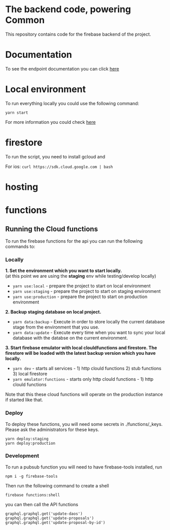 # The backend code, powering Common

This repository contains code for the firebase backend of the project.

# Documentation

To see the endpoint documentation you can click [here](https://documenter.getpostman.com/view/5095300/TVemAUcq)

# Local environment

To run everything locally you could use the following command:

`yarn start`

For more information you could check [here](https://github.com/daostack/common-firebase/blob/dev/doc/local.md)

# firestore

To run the script, you need to install gcloud and 

For ios:
```curl https://sdk.cloud.google.com | bash```

# hosting 
# functions

## Running the Cloud functions

To run the firebase functions for the api you can run the following commands to:

### Locally


**1. Set the environment which you want to start locally.**\
  (at this point we are using the **staging** env while testing/develop locally)

- `yarn use:local`  - prepare the project to start on local environment
- `yarn use:staging`  - prepare the project to start on staging environment
- `yarn use:production`  - prepare the project to start on production environment

**2. Backup staging database on local project.**

-  `yarn data:backup`  - Execute in order to store locally the current database stage from the environment that you use.
-  `yarn data:update`  - Execute every time when you want to sync your local database with the databse on the current environment.

**3. Start firebase emulator with local clouldfunctions and firestore. The firestore will be loaded with the latest backup version which you have locally.**

-  `yarn dev` - starts all services - 1) http clould functions 2) stub functions 3) local firestore
-  `yarn emulator:functions` - starts only http clould functions - 1) http clould functions

Note that this these cloud functions will operate on the production instance if started like that.

### Deploy

To deploy these functions, you will need some secrets in ./functions/_keys.
Please ask the administrators for these keys.


```
yarn deploy:staging
yarn deploy:production
```

### Development
To run a pubsub function you will need to have firebase-tools installed, run
```
npm i -g firebase-tools
```
Then run the following command to create a shell
```
firebase functions:shell
```
you can then call the API functions

```
graphql.graphql.get('update-daos')
graphql.graphql.get('update-proposals')
graphql.graphql.get('update-proposal-by-id')
```